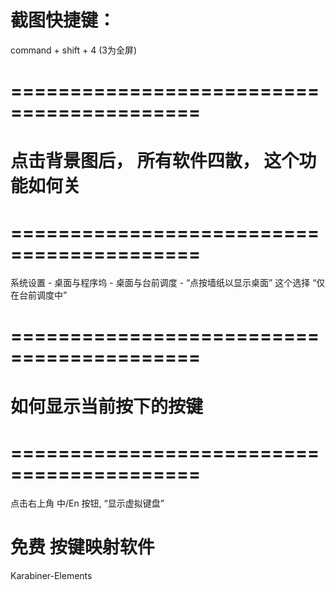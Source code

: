
# 截图快捷键：
command + shift + 4 (3为全屏)









# ========================================== #
#    点击背景图后， 所有软件四散， 这个功能如何关
# ========================================== #

系统设置 - 桌面与程序坞 - 桌面与台前调度 - “点按墙纸以显示桌面” 
这个选择 “仅在台前调度中”



# ========================================== #
#         如何显示当前按下的按键
# ========================================== #

点击右上角 中/En 按钮, “显示虚拟键盘”


# 免费 按键映射软件
Karabiner-Elements









